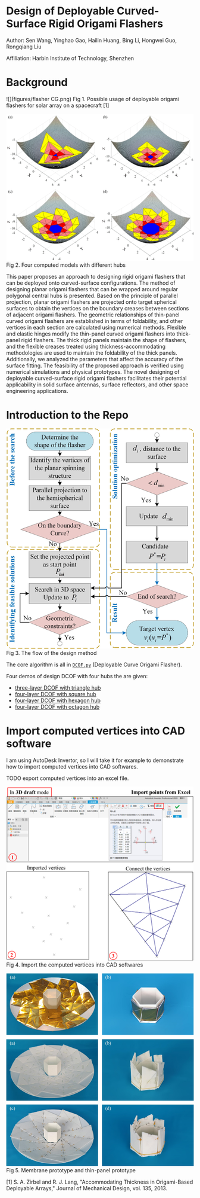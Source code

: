 # Design of Deployable Curved-Surface Rigid Origami Flashers

Author: Sen Wang, Yinghao Gao, Hailin Huang, Bing Li, Hongwei Guo, Rongqiang Liu

Affiliation: Harbin Institute of Technology, Shenzhen

# Background

![](figures/flasher CG.png)
Fig 1. Possible usage of deployable origami flashers for solar array on a spacecraft [1]



![](figures/CG.png)
Fig 2. Four computed models with different hubs 

This paper proposes an approach to designing rigid origami flashers that can be deployed onto curved-surface configurations. The method of designing planar origami flashers that can be wrapped around regular polygonal central hubs is presented. Based on the principle of parallel projection, planar origami flashers are projected onto target spherical surfaces to obtain the vertices on the boundary creases between sections of adjacent origami flashers. The geometric relationships of thin-panel curved origami flashers are established in terms of foldability, and other vertices in each section are calculated using numerical methods. Flexible and elastic hinges modify the thin-panel curved origami flashers into thick-panel rigid flashers. The thick rigid panels maintain the shape of flashers, and the flexible creases treated using thickness-accommodating methodologies are used to maintain the foldability of the thick panels. Additionally, we analyzed the parameters that affect the accuracy of the surface fitting. The feasibility of the proposed approach is verified using numerical simulations and physical prototypes. The novel designing of deployable curved-surface rigid origami flashers facilitates their potential applicability in solid surface antennas, surface reflectors, and other space engineering applications.

# Introduction to the Repo

![](figures/flow.jpg)
Fig 3. The flow of the design method

The core algorithm is all in [`DCOF.py`](scripts/DCOF.py) (Deployable Curve Origami Flasher).

Four demos of design DCOF with four hubs the are given:
- [three-layer DCOF with triangle hub](scripts/triangleDCOF.py)
- [four-layer DCOF with square hub](scripts/squareDCOF.py)
- [four-layer DCOF with hexagon hub](scripts/hexagonDCOF.py)
- [four-layer DCOF with octagon hub](scripts/octagonDCOF.py)


# Import computed vertices into CAD software
I am using AutoDesk Invertor, so I will take it for example to demonstrate how to import computed vertices into CAD softwares. 

TODO export computed vertices into an excel file.

![](figures/CAD.png)
Fig 4. Import the computed vertices into CAD softwares

![](figures/prototype.png)
Fig 5. Membrane prototype and thin-panel prototype

[1]	S. A. Zirbel and R. J. Lang, "Accommodating Thickness in Origami-Based Deployable Arrays," Journal of Mechanical Design, vol. 135, 2013.